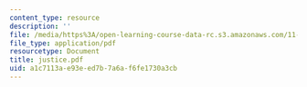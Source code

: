 ```yaml
---
content_type: resource
description: ''
file: /media/https%3A/open-learning-course-data-rc.s3.amazonaws.com/11-204-planning-communications-and-digital-media-fall-2004/a1c7113ae93eed7b7a6af6fe1730a3cb_justice.pdf
file_type: application/pdf
resourcetype: Document
title: justice.pdf
uid: a1c7113a-e93e-ed7b-7a6a-f6fe1730a3cb
---
```

